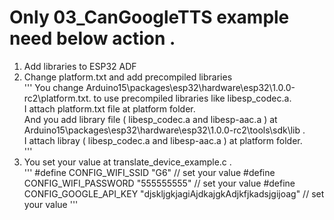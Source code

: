 # Only 03_CanGoogleTTS example need below action . 
1. Add libraries to ESP32 ADF  
2. Change platform.txt and add precompiled libraries  
'''
You change Arduino15\packages\esp32\hardware\esp32\1.0.0-rc2\platform.txt. to use precompiled libraries like libesp_codec.a.  
I attach  platform.txt file at platform folder.    
And you add library file ( libesp_codec.a  and libesp-aac.a ) at Arduino15\packages\esp32\hardware\esp32\1.0.0-rc2\tools\sdk\lib .  
I attach  libray ( libesp_codec.a  and libesp-aac.a ) at platform folder.   
'''
3. You set your value at  translate_device_example.c .  
'''
#define CONFIG_WIFI_SSID "G6"  // set your value
#define CONFIG_WIFI_PASSWORD "555555555"  // set your value
#define CONFIG_GOOGLE_API_KEY "djskljgkjagiAjdkajgkAdjkfjkadsjgijoag"  // set your value
'''
